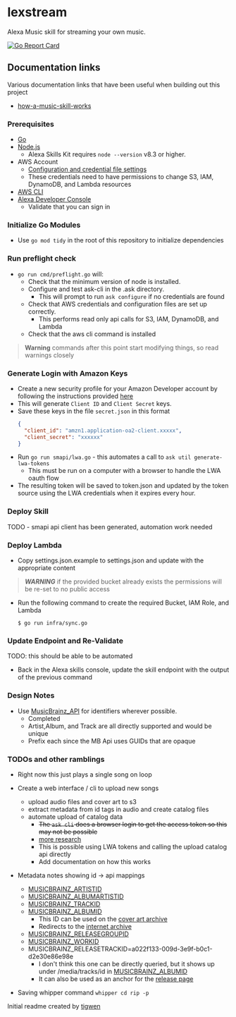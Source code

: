 # lexstream

Alexa Music skill for streaming your own music.

[![Go Report Card](https://goreportcard.com/badge/github.com/mlctrez/lexstream)](https://goreportcard.com/report/github.com/mlctrez/lexstream)

## Documentation links

Various documentation links that have been useful when building out this project

* [how-a-music-skill-works](https://developer.amazon.com/en-US/docs/alexa/music-skills/understand-the-music-skill-api.html#how-a-music-skill-works)

### Prerequisites

* [Go](https://go.dev/doc/install)
* [Node.js](https://nodejs.org/en/download/)
    * Alexa Skills Kit requires `node --version` v8.3 or higher.
* AWS Account
    * [Configuration and credential file settings](https://docs.aws.amazon.com/cli/latest/userguide/cli-configure-files.html)
    * These credentials need to have permissions to change S3, IAM, DynamoDB, and Lambda resources
* [AWS CLI](https://docs.aws.amazon.com/cli/latest/userguide/getting-started-install.html)
* [Alexa Developer Console](https://developer.amazon.com/alexa/console/ask)
    * Validate that you can sign in

### Initialize Go Modules

* Use `go mod tidy` in the root of this repository to initialize dependencies

### Run preflight check

* `go run cmd/preflight.go` will:
    * Check that the minimum version of node is installed.
    * Configure and test ask-cli in the .ask directory.
        * This will prompt to run `ask configure` if no credentials are found
    * Check that AWS credentials and configuration files are set up correctly.
        * This performs read only api calls for S3, IAM, DynamoDB, and Lambda
    * Check that the aws cli command is installed

> **Warning** commands after this point start modifying things, so read warnings closely

### Generate Login with Amazon Keys

* Create a new security profile for your Amazon Developer account by following the instructions
  provided [here](https://developer.amazon.com/en-US/docs/alexa/smapi/get-access-token-smapi.html#configure-lwa-security-profile)
* This will generate `Client ID` and `Client Secret` keys.
* Save these keys in the file `secret.json` in this format
  ```json
  {
    "client_id": "amzn1.application-oa2-client.xxxxx",
    "client_secret": "xxxxxx"
  }
  ```
* Run `go run smapi/lwa.go` - this automates a call to `ask util generate-lwa-tokens`
    * This must be run on a computer with a browser to handle the LWA oauth flow
* The resulting token will be saved to token.json and updated by the token source using the LWA credentials when it
  expires every hour.

### Deploy Skill

TODO - smapi api client has been generated, automation work needed

### Deploy Lambda

* Copy settings.json.example to settings.json and update with the appropriate content
> ***WARNING*** 
> if the provided bucket already exists the permissions will be re-set to no public access
* Run the following command to create the required Bucket, IAM Role, and Lambda
    ```shell
  $ go run infra/sync.go
    ```

### Update Endpoint and Re-Validate

TODO: this should be able to be automated
* Back in the Alexa skills console, update the skill endpoint with the output of the previous command

### Design Notes

* Use [MusicBrainz_API](https://musicbrainz.org/doc/MusicBrainz_API) for identifiers wherever possible.
    * Completed
    * Artist,Album, and Track are all directly supported and would be unique
    * Prefix each since the MB Api uses GUIDs that are opaque

### TODOs and other ramblings

* Right now this just plays a single song on loop
* Create a web interface / cli to upload new songs
    * upload audio files and cover art to s3
    * extract metadata from id tags in audio and create catalog files
    * automate upload of catalog data
        * ~~The `ask cli` does a browser login to get the access token so this may not be possible~~
        * [more research](https://developer.amazon.com/en-US/docs/alexa/smapi/get-access-token-smapi.html)
        * This is possible using LWA tokens and calling the upload catalog api directly
        * Add documentation on how this works

* Metadata notes showing id -> api mappings
    * [MUSICBRAINZ_ARTISTID](https://musicbrainz.org/ws/2/artist/7944ed53-2a58-4035-9b93-140a71e41c34?fmt=json)
    * [MUSICBRAINZ_ALBUMARTISTID](https://musicbrainz.org/ws/2/artist/7944ed53-2a58-4035-9b93-140a71e41c34?fmt=json)
    * [MUSICBRAINZ_TRACKID](https://musicbrainz.org/ws/2/recording/de26e48e-1b04-46ad-aa32-8a19a038c173?fmt=json)
    * [MUSICBRAINZ_ALBUMID](https://musicbrainz.org/ws/2/release/fe425df3-1844-397d-95b3-a85528aa98d7?fmt=json&inc=recordings+release-groups)
        * This ID can be used on
          the [cover art archive](https://coverartarchive.org/release/fe425df3-1844-397d-95b3-a85528aa98d7)
        * Redirects to
          the [internet archive](https://ia802607.us.archive.org/26/items/mbid-fe425df3-1844-397d-95b3-a85528aa98d7/index.json)
    * [MUSICBRAINZ_RELEASEGROUPID](https://musicbrainz.org/ws/2/release-group/93ef0ae1-0735-3699-b450-d79bdcb3d0b8?fmt=json)
    * [MUSICBRAINZ_WORKID](https://musicbrainz.org/ws/2/work/ba7d0c33-cb5b-3146-8a51-9d9de8f17ad3?fmt=json)
    * MUSICBRAINZ_RELEASETRACKID=a022f133-009d-3e9f-b0c1-d2e30e86e98e
        * I don't think this one can be directly queried, but it shows up under /media/tracks/id in
          [MUSICBRAINZ_ALBUMID](https://musicbrainz.org/ws/2/release/fe425df3-1844-397d-95b3-a85528aa98d7?fmt=json&inc=recordings+release-groups)
        * It can also be used as an anchor for
          the [release page](https://musicbrainz.org/release/fe425df3-1844-397d-95b3-a85528aa98d7/disc/1#a022f133-009d-3e9f-b0c1-d2e30e86e98e)

* Saving whipper command `whipper cd rip -p`

Initial readme created by [tigwen](https://github.com/mlctrez/tigwen)
